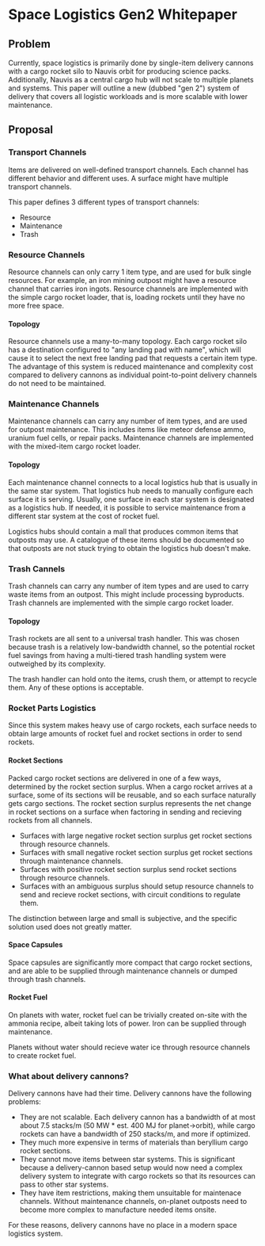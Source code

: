 # Space Logistics Gen2 Whitepaper

## Problem

Currently, space logistics is primarily done by single-item delivery cannons with a
cargo rocket silo to Nauvis orbit for producing science packs. Additionally, Nauvis as a central cargo hub
will not scale to multiple planets and systems.
This paper will outline a new (dubbed "gen 2") system of delivery that covers all logistic workloads and
is more scalable with lower maintenance.

## Proposal

### Transport Channels

Items are delivered on well-defined transport channels. Each channel has different behavior and different uses.
A surface might have multiple transport channels.

This paper defines 3 different types of transport channels:
- Resource
- Maintenance
- Trash

### Resource Channels

Resource channels can only carry 1 item type, and are used for bulk single resources.
For example, an iron mining outpost might have a resource channel that carries iron ingots.
Resource channels are implemented with the simple cargo rocket loader, that is, loading
rockets until they have no more free space.

#### Topology

Resource channels use a many-to-many topology. Each cargo rocket silo has a destination configured to
"any landing pad with name", which will cause it to select the next free landing pad that requests a certain item type.
The advantage of this system is reduced maintenance and complexity cost compared to delivery cannons as individual
point-to-point delivery channels do not need to be maintained.

### Maintenance Channels

Maintenance channels can carry any number of item types, and are used for outpost maintenance.
This includes items like meteor defense ammo, uranium fuel cells, or repair packs.
Maintenance channels are implemented with the mixed-item cargo rocket loader.

#### Topology

Each maintenance channel connects to a local logistics hub that is usually in the same star system. That logistics hub
needs to manually configure each surface it is serving. Usually, one surface in each star system is designated as a logistics hub.
If needed, it is possible to service maintenance from a different star system at the cost of rocket fuel.

Logistics hubs should contain a mall that produces common items that outposts may use. A catalogue of these items should be
documented so that outposts are not stuck trying to obtain the logistics hub doesn't make.

### Trash Cannels

Trash channels can carry any number of item types and are used to carry waste items from an outpost.
This might include processing byproducts.
Trash channels are implemented with the simple cargo rocket loader.

#### Topology

Trash rockets are all sent to a universal trash handler. This was chosen because trash is a relatively low-bandwidth
channel, so the potential rocket fuel savings from having a multi-tiered trash handling system were outweighed
by its complexity.

The trash handler can hold onto the items, crush them, or attempt to recycle them. Any of these options is acceptable. 

### Rocket Parts Logistics

Since this system makes heavy use of cargo rockets, each surface needs to obtain large amounts of rocket fuel
and rocket sections in order to send rockets.

#### Rocket Sections

Packed cargo rocket sections are delivered in one of a few ways, determined by the rocket section surplus.
When a cargo rocket arrives at a surface, some of its sections will be reusable, and so each surface naturally
gets cargo sections. The rocket section surplus represents the net change in rocket sections on a surface when
factoring in sending and recieving rockets from all channels.

- Surfaces with large negative rocket section surplus get rocket sections through resource channels.
- Surfaces with small negative rocket section surplus get rocket sections through maintenance channels.
- Surfaces with positive rocket section surplus send rocket sections through resource channels.
- Surfaces with an ambiguous surplus should setup resource channels to send and recieve rocket sections, with
  circuit conditions to regulate them.

The distinction between large and small is subjective, and the specific solution used does not greatly matter.

#### Space Capsules

Space capsules are significantly more compact that cargo rocket sections, and are able to be supplied through
maintenance channels or dumped through trash channels.

#### Rocket Fuel

On planets with water, rocket fuel can be trivially created on-site with the ammonia recipe, albeit taking
lots of power. Iron can be supplied through maintenance.

Planets without water should recieve water ice through resource channels to create rocket fuel.

### What about delivery cannons?

Delivery cannons have had their time. Delivery cannons have the following problems:
- They are not scalable.
  Each delivery cannon has a bandwidth of at most about 7.5 stacks/m (50 MW * est. 400 MJ for planet->orbit),
  while cargo rockets can have a bandwidth of 250 stacks/m, and more if optimized.
- They much more expensive in terms of materials than beryllium cargo rocket sections.
- They cannot move items between star systems.
  This is significant because a delivery-cannon based setup would now need a complex
  delivery system to integrate with cargo rockets so that its resources can pass to other star systems.
- They have item restrictions, making them unsuitable for maintenace channels.
  Without maintenance channels, on-planet outposts need to become more complex to manufacture needed items onsite.

For these reasons, delivery cannons have no place in a modern space logistics system.